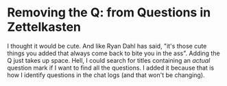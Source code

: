# Removing the Q: from Questions in Zettelkasten

I thought it would be cute. And like Ryan Dahl has said, "it's those
cute things you added that always come back to bite you in the ass".
Adding the Q just takes up space. Hell, I could search for titles
containing an *actual* question mark if I want to find all the
questions. I added it because that is how I identify questions in the
chat logs (and that won't be changing).
